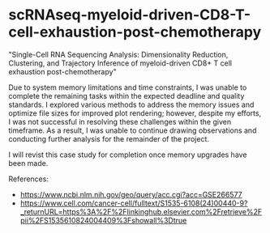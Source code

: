# scRNAseq-myeloid-driven-CD8-T-cell-exhaustion-post-chemotherapy
"Single-Cell RNA Sequencing Analysis: Dimensionality Reduction, Clustering, and Trajectory Inference of myeloid-driven CD8+ T cell exhaustion post-chemotherapy"

Due to system memory limitations and time constraints, I was unable to complete the remaining tasks within the expected deadline and quality standards. I explored various methods to address the memory issues and optimize file sizes for improved plot rendering; however, despite my efforts, I was not successful in resolving these challenges within the given timeframe. As a result, I was unable to continue drawing observations and conducting further analysis for the remainder of the project.

I will revist this case study for completion once memory upgrades have been made. 

References:
  - https://www.ncbi.nlm.nih.gov/geo/query/acc.cgi?acc=GSE266577 <br>
  - https://www.cell.com/cancer-cell/fulltext/S1535-6108(24)00440-9?_returnURL=https%3A%2F%2Flinkinghub.elsevier.com%2Fretrieve%2Fpii%2FS1535610824004409%3Fshowall%3Dtrue
